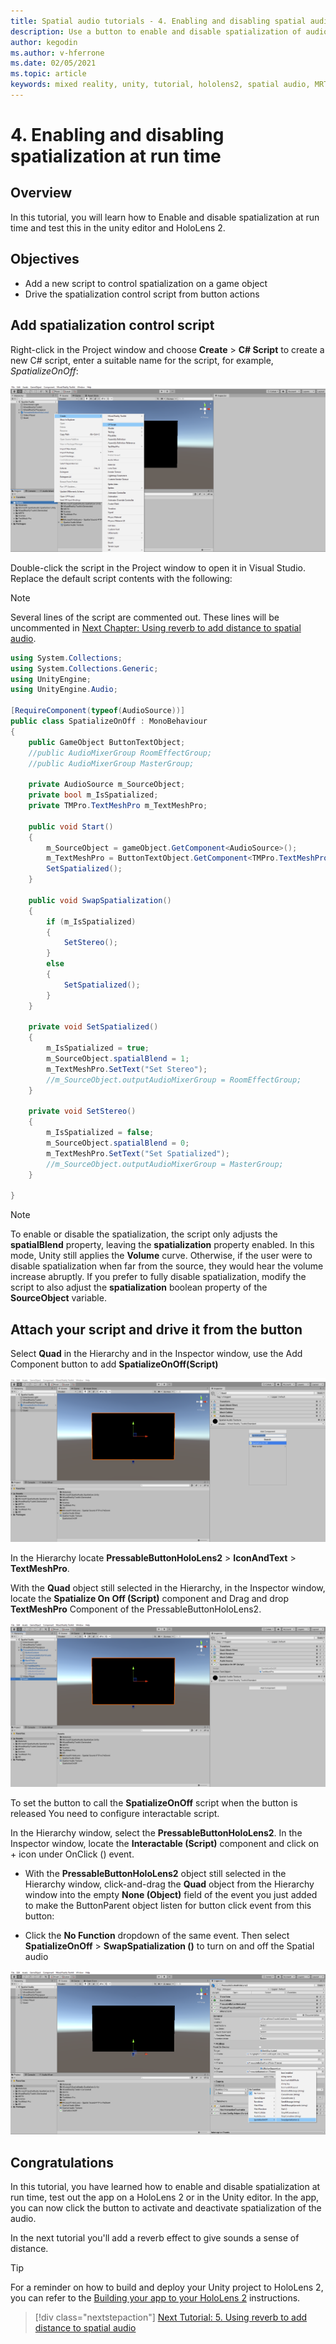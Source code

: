 ```yaml
---
title: Spatial audio tutorials - 4. Enabling and disabling spatial audio at run time
description: Use a button to enable and disable spatialization of audio at run time.
author: kegodin
ms.author: v-hferrone
ms.date: 02/05/2021
ms.topic: article
keywords: mixed reality, unity, tutorial, hololens2, spatial audio, MRTK, mixed reality toolkit, UWP, Windows 10, HRTF, head-related transfer function, reverb, Microsoft Spatializer
---
```


# 4. Enabling and disabling spatialization at run time

## Overview

In this tutorial, you will learn how to Enable and disable spatialization at run time and test this in the unity editor and HoloLens 2.

## Objectives

* Add a new script to control spatialization on a game object
* Drive the spatialization control script from button actions

## Add spatialization control script

 Right-click in the Project window and choose **Create** > **C# Script** to create a new C# script, enter a suitable name for the script, for example, _SpatializeOnOff_:

![Create script](images/spatial-audio/spatial-audio-04-section1-step1-1.png)

Double-click the script in the Project window to open it in Visual Studio. Replace the default script contents with the following:

> [!NOTE]
> Several lines of the script are commented out. These lines will be uncommented in [Next Chapter: Using reverb to add distance to spatial audio](unity-spatial-audio-ch5.md).

```c#
using System.Collections;
using System.Collections.Generic;
using UnityEngine;
using UnityEngine.Audio;

[RequireComponent(typeof(AudioSource))]
public class SpatializeOnOff : MonoBehaviour
{
    public GameObject ButtonTextObject;
    //public AudioMixerGroup RoomEffectGroup;
    //public AudioMixerGroup MasterGroup;

    private AudioSource m_SourceObject;
    private bool m_IsSpatialized;
    private TMPro.TextMeshPro m_TextMeshPro;

    public void Start()
    {
        m_SourceObject = gameObject.GetComponent<AudioSource>();
        m_TextMeshPro = ButtonTextObject.GetComponent<TMPro.TextMeshPro>();
        SetSpatialized();
    }

    public void SwapSpatialization()
    {
        if (m_IsSpatialized)
        {
            SetStereo();
        }
        else
        {
            SetSpatialized();
        }
    }

    private void SetSpatialized()
    {
        m_IsSpatialized = true;
        m_SourceObject.spatialBlend = 1;
        m_TextMeshPro.SetText("Set Stereo");
        //m_SourceObject.outputAudioMixerGroup = RoomEffectGroup;
    }

    private void SetStereo()
    {
        m_IsSpatialized = false;
        m_SourceObject.spatialBlend = 0;
        m_TextMeshPro.SetText("Set Spatialized");
        //m_SourceObject.outputAudioMixerGroup = MasterGroup;
    }

}
```

> [!NOTE]
> To enable or disable the spatialization, the script only adjusts the **spatialBlend** property, leaving the **spatialization** property enabled. In this mode, Unity still applies the **Volume** curve. Otherwise, if the user were to disable spatialization when far from the source, they would hear the volume increase abruptly.
> If you prefer to fully disable spatialization, modify the script to also adjust the **spatialization** boolean property of the **SourceObject** variable.

## Attach your script and drive it from the button

Select **Quad** in the Hierarchy and in the Inspector window, use the Add Component button to add **SpatializeOnOff(Script)**

![Add script to quad](images/spatial-audio/spatial-audio-04-section2-step1-1.png)

In the Hierarchy locate **PressableButtonHoloLens2** > **IconAndText** > **TextMeshPro**.

With the **Quad** object still selected in the Hierarchy, in the Inspector window, locate the **Spatialize On Off (Script)** component and Drag and drop **TextMeshPro** Component of the PressableButtonHoloLens2.

![Find the PressableButtonHoloLens2 object in the hierarchy](images/spatial-audio/spatial-audio-04-section2-step1-2.png)

To set the button to call the **SpatializeOnOff** script when the button is released You need to configure interactable script.

In the Hierarchy window, select the **PressableButtonHoloLens2**. In the Inspector window, locate the **Interactable (Script)** component and click on + icon under OnClick () event.

* With the **PressableButtonHoloLens2** object still selected in the Hierarchy window, click-and-drag the **Quad** object from the Hierarchy window into the empty **None (Object)** field of the event you just added to make the ButtonParent object listen for button click event from this button:

* Click the **No Function** dropdown of the same event. Then select **SpatializeOnOff** > **SwapSpatialization ()** to turn on and off the Spatial audio

![Button action settings](images/spatial-audio/spatial-audio-04-section2-step1-3.png)

## Congratulations

In this tutorial, you have learned how to enable and disable spatialization at run time, test out the app on a HoloLens 2 or in the Unity editor. In the app, you can now click the button to activate and deactivate spatialization of the audio.

In the next tutorial you'll add a reverb effect to give sounds a sense of distance.

> [!TIP]
> For a reminder on how to build and deploy your Unity project to HoloLens 2, you can refer to the [Building your app to your HoloLens 2](mr-learning-base-02.md#building-your-application-to-your-hololens-2) instructions.

> [!div class="nextstepaction"]
> [Next Tutorial: 5. Using reverb to add distance to spatial audio](unity-spatial-audio-ch5.md)
